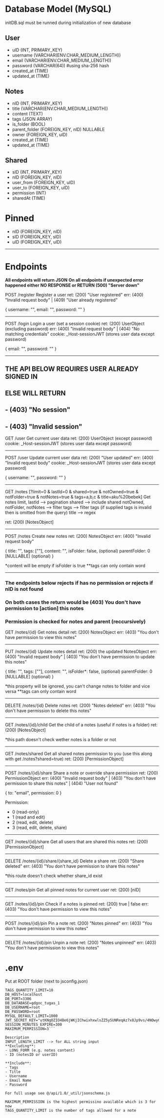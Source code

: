 # Database Model (MySQL)
initDB.sql must be runned during initialization of new database

## User
- uID (INT, PRIMARY_KEY)
- username (VARCHAR(ENV.CHAR_MEDIUM_LENGTH))
- email (VARCHAR(ENV.CHAR_MEDIUM_LENGTH))
- password (VARCHAR(64)) #using sha-256 hash
- created_at (TIME)
- updated_at (TIME)

## Notes
- nID (INT, PRIMARY_KEY)
- title (VARCHAR(ENV.CHAR_MEDIUM_LENGTH))
- content (TEXT)
- tags (JSON ARRAY)
- is_folder (BOOL)
- parent_folder (FOREIGN_KEY, nID) NULLABLE
- owner (FOREIGN_KEY, uID)
- created_at (TIME)
- updated_at (TIME)

## Shared
- sID (INT, PRIMARY_KEY)
- nID (FOREIGN_KEY, nID)
- user_from (FOREIGN_KEY, uID)
- user_to (FOREIGN_KEY, uID)
- permission (INT)
- sharedAt (TIME)

# Pinned
- nID (FOREIGN_KEY, nID)
- sID (FOREIGN_KEY, sID)
- uID (FOREIGN_KEY, uID)

---

# Endpoints
**All endpoints will return JSON**
**On all endpoints if unexpected error happened either NO RESPONSE or RETURN (500) "Server down"**

POST /register
Register a user
ret: (200) "User registered"
err: (400) "Invalid request body" | (409) "User already registered"

{
    username: "",
    email: "",
    password: ""
}

---

POST /login
Login a user (set a session cookie)
ret: (200) UserObject (excluding password) 
err: (400) "Invalid request body" | (404) "No matching credentials"
cookie: _Host-sessionJWT (stores user data except password)

{
    email: "",
    password: ""
}

---

## THE API BELOW REQUIRES USER ALREADY SIGNED IN
## ELSE WILL RETURN 
## - (403) "No session"
## - (403) "Invalid session"

GET /user
Get current user data
ret: (200) UserObject (except password)
cookie: _Host-sessionJWT (stores user data except password)

---

POST /user
Update current user data
ret: (200) "User updated"
err: (400) "Invalid request body"
cookie: _Host-sessionJWT (stores user data except password)

{
    username: "",
    password: ""
}

---

GET /notes \[?limit=0 & lastId=0 & shared=true & notOwned=true & notFolder=true & notNotes=true & tags=a,b,c & title=aku%20bebek\]
Get notes
limit, lastId --> pagination
shared --> include shared
notOwned, notFolder, notNotes --> filter
tags --> filter tags (if supplied tags is invalid then is omitted from the query)
title --> regex

ret: (200) \[NotesObject\]

---

POST /notes
Create new notes
ret: (200) NotesObject
err: (400) "Invalid request body"

{
    title: "",
    tags: \[""\],
    content: "",
    isFolder: false, (optional)
    parentFolder: 0 \[NULLABLE\] (optional)
}

*content will be empty if isFolder is true
**tags can only contain word

---

### The endpoints below rejects if has no permission or rejects if nID is not found
### On both cases the return would be (403) You don't have permission to \[action\] this notes
### Permission is checked for notes and parent (reccursively)

GET /notes/{id}
Get notes detail
ret: (200) NotesObject
err: (403) "You don't have permission to view this notes"

---

PUT /notes/{id}
Update notes detail
ret: (200) the updated NotesObject
err: (400) "Invalid request body" | (403) "You don't have permission to update this notes"

{
    title: "",
    tags: \[""\],
    content: "",
    isFolder*: false, (optional)
    parentFolder: 0 \[NULLABLE\] (optional)
}

*this property will be ignored, you can't change notes to folder and vice versa
**tags can only contain word

---

DELETE /notes/{id}
Delete notes
ret: (200) "Notes deleted"
err: (403) "You don't have permission to delete this notes"

---

GET /notes/{id}/child
Get the child of a notes (useful if notes is a folder)
ret: (200) \[NotesObject\]

*this path doesn't check wether notes is a folder or not

---

GET /notes/shared
Get all shared notes permission to you (use this along with get /notes?shared=true)
ret: (200) \[PermissionObject\]

---

POST /notes/{id}/share
Share a note or override share permission
ret: (200) PermissionObject
err: (400) "Invalid request body" | (403) "You don't have permission to share this notes" | (404) "User not found"

{
    to: "email",
    permission: 0
}

Permission:
- 0 (read-only)
- 1 (read and edit)
- 2 (read, edit, delete)
- 3 (read, edit, delete, share)

---

GET /notes/{id}/share
Get all users that are shared this notes
ret: (200) \[PermissionObject\]

---

DELETE /notes/{id}/share/{share_id}
Delete a share
ret: (200) "Share deleted"
err: (403) "You don't have permission to share this notes"

*this route doesn't check whether share_id exist

---

GET /notes/pin
Get all pinned notes for current user
ret: (200) \[nID\]

---

GET /notes/{id}/pin
Check if a notes is pinned
ret: (200) true | false
err: (403) "You don't have permission to view this notes"

---

POST /notes/{id}/pin
Pin a note
ret: (200) "Notes pinned"
err: (403) "You don't have permission to view this notes"

---

DELETE /notes/{id}/pin
Unpin a note
ret: (200) "Notes unpinned"
err: (403) "You don't have permission to view this notes"

# .env 
Put at ROOT folder (next to jsconfig.json)

```INPUT_LENGTH_LIMIT=64
TAGS_QUANTITY_LIMIT=10
DB_HOST=localhost
DB_PORT=3306
DB_DATABASE=gdgoc_tugas_1
DB_USERNAME=root
DB_PASSWORD=root
MYSQL_DEFAULT_LIMIT=1000
JWT_SECRET_KEY="utKNgOZIO4Be6jWKjIChwixhxwlsZZ5ySUNReqAz7x8Jp9vs/4NOwyCCY1sHe0KTTZ0YEP2Bs11ZCgiGPIGoPg=="
SESSION_MINUTES_EXPIRE=300
MAXIMUM_PERMISSION=3```

Description
INPUT_LENGTH_LIMIT --> for ALL string input
**Excluding**: 
- LONG_FORM (e.g. notes content)
- ID (notesID or userID)

**Include**:
- Tags
- Title
- Username
- Email Name
- Password

For full usage see @/api/1.0/_util/jsonschema.js

MAXIMUM_PERMISSION is the highest permissino available which is 3 for now
TAGS_QUANTITY_LIMIT is the number of tags allowed for a note